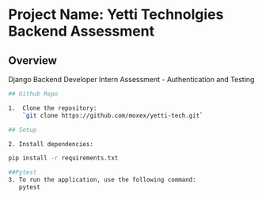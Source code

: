 # Project Name: Yetti Technolgies Backend Assessment

## Overview

Django Backend Developer Intern Assessment - Authentication and Testing

```bash
## Github Repo

1.  Clone the repository:
    `git clone https://github.com/moxex/yetti-tech.git`

## Setup

2. Install dependencies:

pip install -r requirements.txt

##Pytest
3. To run the application, use the following command:
   pytest
```
